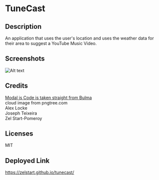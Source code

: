 # TuneCast
## Description
An application that uses the user's location and uses the weather data for their area to suggest a YouTube Music Video. 

## Screenshots
![Alt text](assets/images/TuneCast.gif)


## Credits
[Modal js Code is taken straight from Bulma](https://bulma.io/documentation/components/modal/#javascript-implementation-example)  
cloud image from pngtree.com  
Alex Locke  
Joseph Teixeira  
Zel Start-Pomeroy  

## Licenses
MIT  


## Deployed Link
https://zelstart.github.io/tunecast/